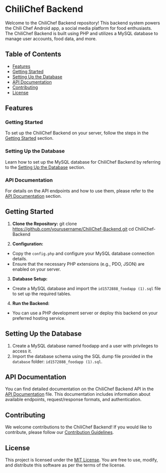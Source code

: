 # ChiliChef Backend

Welcome to the ChiliChef Backend repository! This backend system powers the Chili Chef Android app, a social media platform for food enthusiasts. The ChiliChef Backend is built using PHP and utilizes a MySQL database to manage user accounts, food data, and more.

## Table of Contents
- [Features](#features)
- [Getting Started](#getting-started)
- [Setting Up the Database](#setting-up-the-database)
- [API Documentation](#api-documentation)
- [Contributing](#contributing)
- [License](#license)

## Features

### Getting Started
To set up the ChiliChef Backend on your server, follow the steps in the [Getting Started](#getting-started) section.

### Setting Up the Database
Learn how to set up the MySQL database for ChiliChef Backend by referring to the [Setting Up the Database](#setting-up-the-database) section.

### API Documentation
For details on the API endpoints and how to use them, please refer to the [API Documentation](#api-documentation) section.

## Getting Started

1. **Clone the Repository:**
git clone https://github.com/yourusername/ChiliChef-Backend.git
cd ChiliChef-Backend


2. **Configuration:**
- Copy the `config.php` and configure your MySQL database connection details.
- Ensure that the necessary PHP extensions (e.g., PDO, JSON) are enabled on your server.

3. **Database Setup:**
- Create a MySQL database and import the `id1572888_foodapp (1).sql` file to set up the required tables.

4. **Run the Backend:**
- You can use a PHP development server or deploy this backend on your preferred hosting service.

## Setting Up the Database

1. Create a MySQL database named foodapp and a user with privileges to access it.
2. Import the database schema using the SQL dump file provided in the `database` folder: `id1572888_foodapp (1).sql`.

## API Documentation

You can find detailed documentation on the ChiliChef Backend API in the [API Documentation](API_DOCUMENTATION.md) file. This documentation includes information about available endpoints, request/response formats, and authentication.

## Contributing

We welcome contributions to the ChiliChef Backend! If you would like to contribute, please follow our [Contribution Guidelines](CONTRIBUTING.md).

## License

This project is licensed under the [MIT License](LICENSE). You are free to use, modify, and distribute this software as per the terms of the license.
